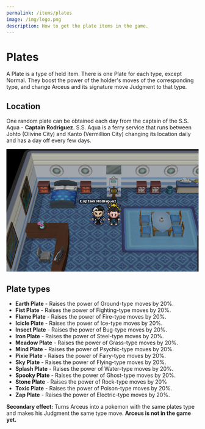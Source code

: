 ```yaml
---
permalink: /items/plates
image: /img/logo.png
description: How to get the plate items in the game.
---
```


# Plates

A Plate is a type of held item. There is one Plate for each type, except Normal. They boost the power of the holder's moves of the corresponding type, and change Arceus and its signature move Judgment to that type.

## Location

One random plate can be obtained each day from the captain of the S.S. Aqua - **Captain Rodriguez**. S.S. Aqua  is a ferry service that runs between Johto (Olivine City) and Kanto (Vermillion City) changing its location daily and has a day off every few days.

![plates npc](/img/maps/plates-npc.png)

## Plate types

* **Earth Plate** - Raises the power of Ground-type moves by 20%.
* **Fist Plate** - Raises the power of Fighting-type moves by 20%.
* **Flame Plate** - Raises the power of Fire-type moves by 20%.
* **Icicle Plate** - Raises the power of Ice-type moves by 20%.
* **Insect Plate** - Raises the power of Bug-type moves by 20%.
* **Iron Plate** - Raises the power of Steel-type moves by 20%.
* **Meadow Plate** - Raises the power of Grass-type moves by 20%.
* **Mind Plate** - Raises the power of Psychic-type moves by 20%.
* **Pixie Plate** - Raises the power of Fairy-type moves by 20%.
* **Sky Plate** - Raises the power of Flying-type moves by 20%.
* **Splash Plate** - Raises the power of Water-type moves by 20%.
* **Spooky Plate** - Raises the power of Ghost-type moves by 20%.
* **Stone Plate** - Raises the power of Rock-type moves by 20%
* **Toxic Plate** - Raises the power of Poison-type moves by 20%.
* **Zap Plate** - Raises the power of Electric-type moves by 20%.

**Secondary effect:** Turns Arceus into a pokemon with the same plates type and makes his Judgment the same type move.
**Arceus is not in the game yet.** 